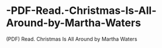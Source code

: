 # -PDF-Read.-Christmas-Is-All-Around-by-Martha-Waters
(PDF) Read. Christmas Is All Around by Martha Waters
